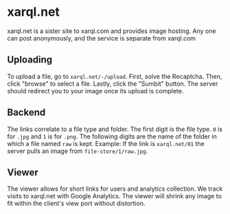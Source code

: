 # xarql.net
xarql.net is a sister site to xarql.com and provides image hosting. Any one can post anonymously, and the service is separate from xarql.com
## Uploading
To upload a file, go to `xarql.net/-/upload`. First, solve the Recaptcha. Then, click "browse" to select a file. Lastly, click the "Sumbit" button. The server should redirect you to your image once its upload is complete.
## Backend
The links correlate to a file type and folder. The first digit is the file type. `0` is for `.jpg` and `1` is for `.png`. The following digits are the name of the folder in which a file named `raw` is kept. Example: If the link is `xarql.net/01` the server pulls an image from `file-store/1/raw.jpg`.
## Viewer
The viewer allows for short links for users and analytics collection. We track visits to xarql.net with Google Analytics. The viewer will shrink any image to fit within the client's view port without distortion.
